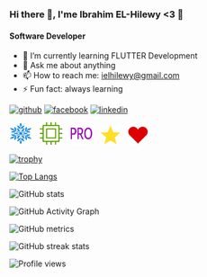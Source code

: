 ### Hi there 👋, I'me Ibrahim EL-Hilewy <3 👋
#### Software Developer

- 🌱 I’m currently learning FLUTTER Development 
- 💬 Ask me about anything 
- 📫 How to reach me: ielhilewy@gmail.com 
- ⚡ Fun fact: always learning 


[<img src='https://cdn.jsdelivr.net/npm/simple-icons@3.0.1/icons/github.svg' alt='github' height='40'>](https://github.com/Ielhilewy)  [<img src='https://cdn.jsdelivr.net/npm/simple-icons@3.0.1/icons/facebook.svg' alt='facebook' height='40'>](https://www.facebook.com/ibrahim.elhilewy.5/)  [<img src='https://cdn.jsdelivr.net/npm/simple-icons@3.0.1/icons/linkedin.svg' alt='linkedin' height='40'>](https://www.linkedin.com/in/ibrahim-elhilewy-b44b25231/)  

<a href='https://archiveprogram.github.com/'><img src='https://raw.githubusercontent.com/acervenky/animated-github-badges/master/assets/acbadge.gif' width='40' height='40'></a> <a href='https://docs.github.com/en/developers'><img src='https://raw.githubusercontent.com/acervenky/animated-github-badges/master/assets/devbadge.gif' width='40' height='40'></a> <a href='https://github.com/pricing'><img src='https://raw.githubusercontent.com/acervenky/animated-github-badges/master/assets/pro.gif' width='40' height='40'></a> <a href='https://stars.github.com/'><img src='https://raw.githubusercontent.com/acervenky/animated-github-badges/master/assets/starbadge.gif' width='35' height='35'></a> <a href='https://docs.github.com/en/github/supporting-the-open-source-community-with-github-sponsors'><img src='https://raw.githubusercontent.com/acervenky/animated-github-badges/master/assets/sponsorbadge.gif' width='35' height='35'></a> 

[![trophy](https://github-profile-trophy.vercel.app/?username=Ielhilewy)](https://github.com/ryo-ma/github-profile-trophy)

[![Top Langs](https://github-readme-stats.vercel.app/api/top-langs/?username=Ielhilewy)](https://github.com/anuraghazra/github-readme-stats)

![GitHub stats](https://github-readme-stats.vercel.app/api?username=Ielhilewy&show_icons=true)  

![GitHub Activity Graph](https://activity-graph.herokuapp.com/graph?username=Ielhilewy)  

![GitHub metrics](https://metrics.lecoq.io/Ielhilewy)  

![GitHub streak stats](https://streak-stats.demolab.com/?user=Ielhilewy)  

![Profile views](https://gpvc.arturio.dev/Ielhilewy)  
